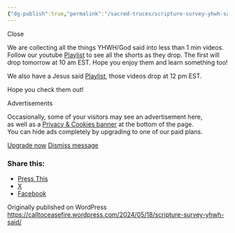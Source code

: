 ```yaml
---
{"dg-publish":true,"permalink":"/sacred-truces/scripture-survey-yhwh-said/"}
---
```




Close

We are collecting all the things YHWH/God said into less than 1 min videos. Follow our youtube [Playlist](https://www.youtube.com/playlist?list=PLbihUkS-becu_Z4VMSDMn1jVwLOssQHEx) to see all the shorts as they drop. The first will drop tomorrow at 10 am EST. Hope you enjoy them and learn something too!

We also have a Jesus said [Playlist](https://youtube.com/playlist?list=PLbihUkS-becuVqYq1SBuuH1uHKKd2j97N&si=pjJGn-7w_8Ps8FGT), those videos drop at 12 pm EST.

Hope you check them out!

Advertisements

Occasionally, some of your visitors may see an advertisement here,  
as well as a [Privacy & Cookies banner](https://en.support.wordpress.com/cookie-widget/) at the bottom of the page.  
You can hide ads completely by upgrading to one of our paid plans.

[Upgrade now](https://wordpress.com/plans/201693089/?feature=no-adverts&utm_campaign=removeadsnotive) [Dismiss message](https://calltoceasefire.wordpress.com/2024/05/18/scripture-survey-yhwh-said/#)

### Share this:

- [Press This](https://calltoceasefire.wordpress.com/2024/05/18/scripture-survey-yhwh-said/?share=press-this&nb=1)
- [X](https://calltoceasefire.wordpress.com/2024/05/18/scripture-survey-yhwh-said/?share=twitter&nb=1)
- [Facebook](https://calltoceasefire.wordpress.com/2024/05/18/scripture-survey-yhwh-said/?share=facebook&nb=1)

Originally published on WordPress https://calltoceasefire.wordpress.com/2024/05/18/scripture-survey-yhwh-said/